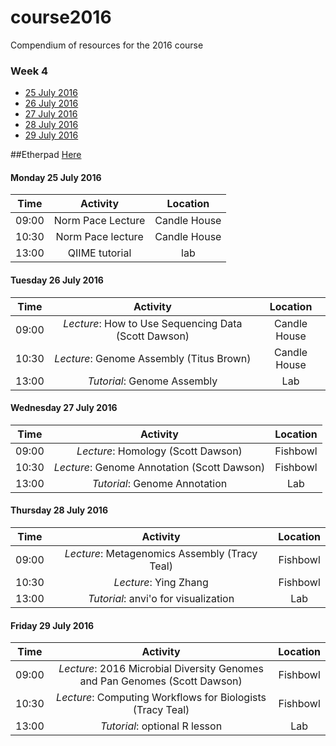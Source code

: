 # course2016
Compendium of resources for the 2016 course

### Week 4

* [25 July 2016](#25) <br>
* [26 July 2016](#26) <br>
* [27 July 2016](#27) <br>
* [28 July 2016](#28) <br>
* [29 July 2016](#29) <br>

##Etherpad
[Here](https://public.etherpad-mozilla.org/p/mblmicdiv2016)

#### <a name="25"></a> Monday 25 July 2016
| Time       | Activity        | Location  |
| ------------- |:-------------:| :-----:|
| 09:00    | Norm Pace Lecture | Candle House |
| 10:30 | Norm Pace lecture |    Candle House |
| 13:00 | QIIME tutorial | lab |


#### <a name="26"></a> Tuesday 26 July 2016
| Time       | Activity        | Location  |
| ------------- |:-------------:| :-----:|
| 09:00      | _Lecture_: How to Use Sequencing Data (Scott Dawson)     |  Candle House |
| 10:30 | _Lecture_: Genome Assembly (Titus Brown)    | Candle House   |
| 13:00 | _Tutorial_: Genome Assembly   | Lab   |

#### <a name="27"></a> Wednesday 27 July 2016
| Time       | Activity        | Location  |
| ------------- |:-------------:| :-----:|
| 09:00      | _Lecture_: Homology (Scott Dawson)    |  Fishbowl |
| 10:30 | _Lecture_:  Genome Annotation (Scott Dawson)  | Fishbowl   |
| 13:00 | _Tutorial_: Genome Annotation   | Lab   |

#### <a name="26"></a> Thursday 28 July 2016
| Time       | Activity        | Location  |
| ------------- |:-------------:| :-----:|
| 09:00      | _Lecture_:  Metagenomics Assembly (Tracy Teal)    |  Fishbowl |
| 10:30 | _Lecture_: Ying Zhang   | Fishbowl   |
| 13:00 | _Tutorial_: anvi'o for visualization   | Lab   |

#### <a name="26"></a> Friday 29 July 2016
| Time       | Activity        | Location  |
| ------------- |:-------------:| :-----:|
| 09:00      | _Lecture_: 2016 Microbial Diversity Genomes and Pan Genomes (Scott Dawson)    |  Fishbowl |
| 10:30 | _Lecture_: Computing Workflows for Biologists (Tracy Teal)   | Fishbowl   |
| 13:00 | _Tutorial_:  optional R lesson  | Lab   |
